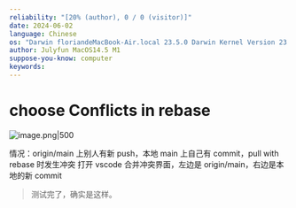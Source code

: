 ```yaml
---
reliability: "[20% (author), 0 / 0 (visitor)]"
date: 2024-06-02
language: Chinese
os: "Darwin floriandeMacBook-Air.local 23.5.0 Darwin Kernel Version 23.5.0: Wed May  1 20:16:51 PDT 2024; root:xnu-10063.121.3~5/RELEASE_ARM64_T8103 arm64"
author: Julyfun MacOS14.5 M1
suppose-you-know: computer
keywords:
---
```


# choose Conflicts in rebase

![image.png|500](https://how-to-1258460161.cos.ap-shanghai.myqcloud.com/how-to20250520003409.png)

情况：origin/main 上别人有新 push，本地 main 上自己有 commit，pull with rebase 时发生冲突
打开 vscode 合并冲突界面，左边是 origin/main，右边是本地的新 commit

> 测试完了，确实是这样。
